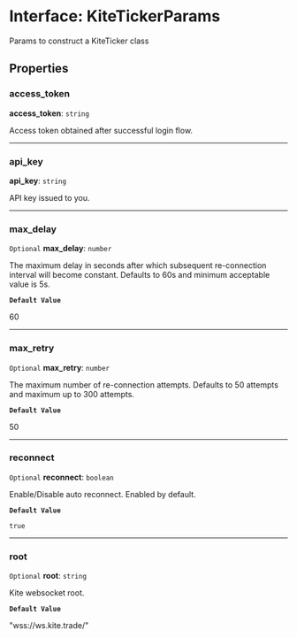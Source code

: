 # Interface: KiteTickerParams

Params to construct a KiteTicker class

## Properties

### access\_token

 **access\_token**: `string`

Access token obtained after successful login flow.

___

### api\_key

 **api\_key**: `string`

API key issued to you.

___

### max\_delay

 `Optional` **max\_delay**: `number`

The maximum delay in seconds after which subsequent re-connection interval will become constant. Defaults to 60s and minimum acceptable value is 5s.

**`Default Value`**

60

___

### max\_retry

 `Optional` **max\_retry**: `number`

The maximum number of re-connection attempts. Defaults to 50 attempts and maximum up to 300 attempts.

**`Default Value`**

50

___

### reconnect

 `Optional` **reconnect**: `boolean`

Enable/Disable auto reconnect. Enabled by default.

**`Default Value`**

`true`

___

### root

 `Optional` **root**: `string`

Kite websocket root.

**`Default Value`**

"wss://ws.kite.trade/"
